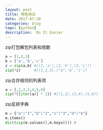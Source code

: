 ```yaml
---
layout: post
title: 特性用法
date: 2017-07-20
categories: blog
tags: [python]
description:  Do It Easier
---
```


zip打包解包列表和倍数
```python
a = [1,2,3]
b = ['a','b','c']
z = zip(a,b) #[(1,'a'),(2,'b'),(3,'c')]
zip(*z)      #[(1,2,3),("a",'b','c')]

```
zip合并相邻的列表项
```python
a = [,1,2,3,4,5,6]
zip(*([iter(a)] * 2)) #[(1,2),(3,4),(5,6)]
```
zip反转字典
```python
m = {"a":"1","b":"2","c":"3","d":"4"}
m.items()
dict(zip(m.values(),m.keys())) #
```

